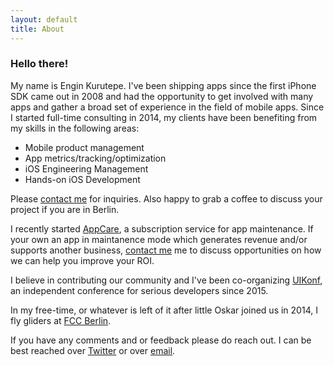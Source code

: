```yaml
---
layout: default
title: About
---
```


### Hello there!

My name is Engin Kurutepe. I've been shipping apps since the first iPhone SDK came out in 2008 and had the opportunity to get involved with many apps and gather a broad set of experience in the field of mobile apps. Since I started full-time consulting in 2014, my clients have been benefiting from my skills in the following areas: 

- Mobile product management
- App metrics/tracking/optimization
- iOS Engineering Management
- Hands-on iOS Development

Please [contact me](mailto:engin@kurutepe.com) for inquiries. Also happy to grab a coffee to discuss your project if you are in Berlin.

I recently started [AppCare](https://appcare.io), a subscription service for app maintenance. If your own an app in maintanence mode which generates revenue and/or supports another business, [contact me](mailto:engin@kurutepe.com) me to discuss opportunities on how we can help you improve your ROI.

I believe in contributing our community and I've been co-organizing [UIKonf](http://www.uikonf.com), an independent conference for serious developers since 2015.

In my free-time, or whatever is left of it after little Oskar joined us in 2014, I fly gliders at [FCC Berlin](http://www.fccberlin.de).

If you have any comments and or feedback please do reach out. I can be best reached over [Twitter](https://twitter.com/ekurutepe) or over [email](mailto:engin@kurutepe.com).